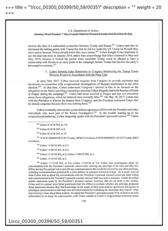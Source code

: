 +++
title = "1/ccc_00300_00399/50_59/00351"
description = ""
weight = 20
+++

<table style="border:2px solid black;max-width:800px;max-height:800px;" 
><tr><td>
<img class="center-fit-jpg"
src="/jpg_/jpg_mueller_report_searchable_351.jpg">
1/ccc_00300_00399/50_59/00351
</img></td></tr></table>
